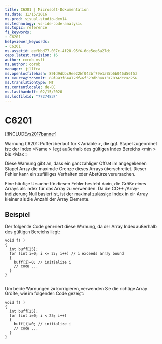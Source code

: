 ```yaml
---
title: C6201 | Microsoft-Dokumentation
ms.date: 11/15/2016
ms.prod: visual-studio-dev14
ms.technology: vs-ide-code-analysis
ms.topic: reference
f1_keywords:
- C6201
helpviewer_keywords:
- C6201
ms.assetid: eefbbd77-007c-4f28-95f6-6de5ee6a27db
caps.latest.revision: 16
author: corob-msft
ms.author: corob
manager: jillfra
ms.openlocfilehash: 891d9dbbc9ee22bf043bf79e1a75b6b046d56f5d
ms.sourcegitcommit: 68f893f6e472df46f323db34a13a7034dccad25a
ms.translationtype: MT
ms.contentlocale: de-DE
ms.lasthandoff: 02/15/2020
ms.locfileid: "77274837"
---
```

# <a name="c6201"></a>C6201
[!INCLUDE[vs2017banner](../includes/vs2017banner.md)]

Warnung C6201: Pufferüberlauf für \<Variable >, die ggf. Stapel zugeordnet ist: der Index \<Name > liegt außerhalb des gültigen Index Bereichs \<min > bis \<Max >  
  
 Diese Warnung gibt an, dass ein ganzzahliger Offset im angegebenen Stapel Array die maximale Grenze dieses Arrays überschreitet. Dieser Fehler kann ein zufälliges Verhalten oder Abstürze verursachen.  
  
 Eine häufige Ursache für diesen Fehler besteht darin, die Größe eines Arrays als Index für das Array zu verwenden. Da die CC++ /Array-Indizierung Null basiert ist, ist der maximal zulässige Index in ein Array kleiner als die Anzahl der Array Elemente.  
  
## <a name="example"></a>Beispiel  
 Der folgende Code generiert diese Warnung, da der Array Index außerhalb des gültigen Bereichs liegt:  
  
```  
void f( )  
{  
  int buff[25];  
  for (int i=0; i <= 25; i++) // i exceeds array bound  
  {  
    buff[i]=0; // initialize i  
    // code ...  
  }  
}  
  
```  
  
 Um beide Warnungen zu korrigieren, verwenden Sie die richtige Array Größe, wie im folgenden Code gezeigt:  
  
```  
void f( )  
{  
  int buff[25];  
  for (int i=0; i < 25; i++)  
  {  
    buff[i]=0; // initialize i  
    // code ...  
  }  
}  
```
